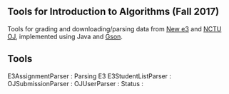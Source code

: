 ## Tools for Introduction to Algorithms (Fall 2017)
Tools for grading and downloading/parsing data from [New e3](https://e3.nctu.edu.tw/) and [NCTU OJ](https://oj.nctu.edu.tw/groups/), implemented using Java and [Gson](https://github.com/google/gson).

## Tools
E3AssignmentParser : Parsing E3
E3StudentListParser : 
OJSubmissionParser : 
OJUserParser : 
Status : 
